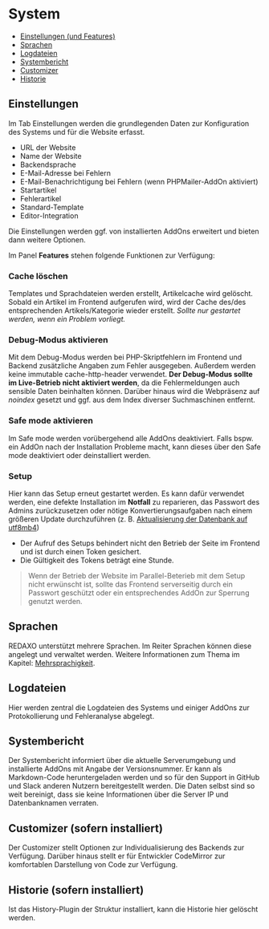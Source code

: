 # System

* [Einstellungen (und Features)](#settings)
* [Sprachen](#lang)
* [Logdateien](#log)
* [Systembericht](#bericht)
* [Customizer](#custom)
* [Historie](#historie)

<a name="settings"></a>

## Einstellungen

Im Tab Einstellungen werden die grundlegenden Daten zur Konfiguration des Systems und für die Website erfasst.

* URL der Website
* Name der Website
* Backendsprache
* E-Mail-Adresse bei Fehlern
* E-Mail-Benachrichtigung bei Fehlern (wenn PHPMailer-AddOn aktiviert)
* Startartikel
* Fehlerartikel
* Standard-Template
* Editor-Integration

Die Einstellungen werden ggf. von installierten AddOns erweitert und bieten dann weitere Optionen.

Im Panel **Features** stehen folgende Funktionen zur Verfügung:

### Cache löschen

Templates und Sprachdateien werden erstellt, Artikelcache wird gelöscht. Sobald ein Artikel im Frontend aufgerufen wird, wird der Cache des/des entsprechenden Artikels/Kategorie wieder erstellt.
*Sollte nur gestartet werden, wenn ein Problem vorliegt.*

### Debug-Modus aktivieren

Mit dem Debug-Modus werden bei PHP-Skriptfehlern im Frontend und Backend zusätzliche Angaben zum Fehler ausgegeben. Außerdem werden keine immutable cache-http-header verwendet. **Der Debug-Modus sollte im Live-Betrieb nicht aktiviert werden**, da die Fehlermeldungen auch sensible Daten beinhalten können. Darüber hinaus wird die Webpräsenz auf *noindex* gesetzt und ggf. aus dem Index diverser Suchmaschinen entfernt.   

### Safe mode aktivieren

Im Safe mode werden vorübergehend alle AddOns deaktiviert. Falls bspw. ein AddOn nach der Installation Probleme macht, kann dieses über den Safe mode deaktiviert oder deinstalliert werden.

### Setup

Hier kann das Setup erneut gestartet werden. Es kann dafür verwendet werden, eine defekte Installation im **Notfall** zu reparieren, das Passwort des Admins zurückzusetzen oder nötige Konvertierungsaufgaben nach einem größeren Update durchzuführen (z. B. [Aktualisierung der Datenbank auf utf8mb4](/{{path}}/{{version}}/aktualisierung#utf8mb4))

- Der Aufruf des Setups behindert nicht den Betrieb der Seite im Frontend und ist durch einen Token gesichert. 
- Die Gültigkeit des Tokens beträgt eine Stunde. 

> Wenn der Betrieb der Website im Parallel-Beterieb mit dem Setup nicht erwünscht ist, sollte das Frontend serverseitig durch ein Passwort geschützt oder ein entsprechendes AddOn zur Sperrung genutzt werden. 

<a name="lang"></a>

## Sprachen

REDAXO unterstützt mehrere Sprachen. Im Reiter Sprachen können diese angelegt und verwaltet werden. Weitere Informationen zum Thema im Kapitel: [Mehrsprachigkeit](/{{path}}/{{version}}/mehrsprachigkeit).

<a name="log"></a>

## Logdateien

Hier werden zentral die Logdateien des Systems und einiger AddOns zur Protokollierung und Fehleranalyse abgelegt.

<a name="bericht"></a>

## Systembericht

Der Systembericht informiert über die aktuelle Serverumgebung und installierte AddOns mit Angabe der Versionsnummer. Er kann als Markdown-Code heruntergeladen werden und so für den Support in GitHub und Slack anderen Nutzern bereitgestellt werden. Die Daten selbst sind so weit bereinigt, dass sie keine Informationen über die Server IP und Datenbanknamen verraten.

<a name="custom"></a>

## Customizer (sofern installiert)

Der Customizer stellt Optionen zur Individualisierung des Backends zur Verfügung. Darüber hinaus stellt er für Entwickler CodeMirror zur komfortablen Darstellung von Code zur Verfügung.

<a name="historie"></a>

## Historie (sofern installiert)

Ist das History-Plugin der Struktur installiert, kann die Historie hier gelöscht werden.
